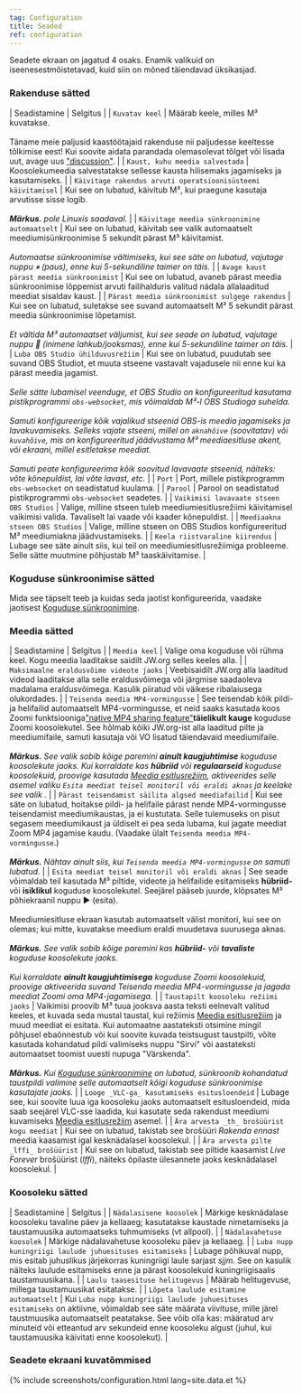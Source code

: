```yaml
---
tag: Configuration
title: Seaded
ref: configuration
---
```


Seadete ekraan on jagatud 4 osaks. Enamik valikuid on iseenesestmõistetavad, kuid siin on mõned täiendavad üksikasjad.

### Rakenduse sätted

| Seadistamine | Selgitus |
| `Kuvatav keel` | Määrab keele, milles M³ kuvatakse. <br><br> Täname meie paljusid kaastöötajaid rakenduse nii paljudesse keeltesse tõlkimise eest! Kui soovite aidata parandada olemasolevat tõlget või lisada uut, avage uus ["discussion"]({{site.github}}/discussions/new?category=translations&title=New+translation+in+LANGUAGE&body=I+would+like+to+help+to+translate+M%C2%B3+into+a+language+I+speak,+LANGUAGE). |
| `Kaust, kuhu meedia salvestada` | Koosolekumeedia salvestatakse sellesse kausta hilisemaks jagamiseks ja kasutamiseks. |
| `Käivitage rakendus arvuti operatsioonisüsteemi käivitamisel` | Kui see on lubatud, käivitub M³, kui praegune kasutaja arvutisse sisse logib. <br><br> _**Märkus.** pole Linuxis saadaval._ |
| `Käivitage meedia sünkroonimine automaatselt` | Kui see on lubatud, käivitab see valik automaatselt meediumisünkroonimise 5 sekundit pärast M³ käivitamist. <br><br> _Automaatse sünkroonimise vältimiseks, kui see säte on lubatud, vajutage nuppu ⏸ (paus), enne kui 5-sekundiline taimer on täis._ |
| `Avage kaust pärast meedia sünkroonimist` | Kui see on lubatud, avaneb pärast meedia sünkroonimise lõppemist arvuti failihalduris valitud nädala allalaaditud meediat sisaldav kaust. |
| `Pärast meedia sünkroonimist sulgege rakendus` | Kui see on lubatud, suletakse see suvand automaatselt M³ 5 sekundit pärast meedia sünkroonimise lõpetamist. <br><br> _Et vältida M³ automaatset väljumist, kui see seade on lubatud, vajutage nuppu 🏃 (inimene lahkub/jooksmas), enne kui 5-sekundiline taimer on täis._ |
| `Luba OBS Studio ühilduvusrežiim` | Kui see on lubatud, puudutab see suvand OBS Studiot, et muuta stseene vastavalt vajadusele nii enne kui ka pärast meedia jagamist. <br><br> _Selle sätte lubamisel veenduge, et OBS Studio on konfigureeritud kasutama pistikprogrammi `obs-websocket`, mis võimaldab M³-l OBS Studioga suhelda. <br><br> Samuti konfigureerige kõik vajalikud stseenid OBS-is meedia jagamiseks ja lavakuvamiseks. Selleks vajate stseeni, millel on `aknahõive` (soovitatav) või `kuvahõive`, mis on konfigureeritud jäädvustama M³ meediaesitluse akent, või ekraani, millel esitletakse meediat. <br><br> Samuti peate konfigureerima kõik soovitud lavavaate stseenid, näiteks: võte kõnepuldist, lai võte lavast, etc._ |
| `Port` | Port, millele pistikprogramm `obs-websocket` on seadistatud kuulama. |
| `Parool` | Parool on seadistatud pistikprogrammi `obs-websocket` seadetes. |
| `Vaikimisi lavavaate stseen OBS Studios` | Valige, milline stseen tuleb meediumiesitlusrežiimi käivitamisel vaikimisi valida. Tavaliselt lai vaade või kaader kõnepuldist. |
| `Meediaakna stseen OBS Studios` | Valige, milline stseen on OBS Studios konfigureeritud M³ meediumiakna jäädvustamiseks. |
| `Keela riistvaraline kiirendus` | Lubage see säte ainult siis, kui teil on meediumiesitlusrežiimiga probleeme. Selle sätte muutmine põhjustab M³ taaskäivitamise. |

### Koguduse sünkroonimise sätted

Mida see täpselt teeb ja kuidas seda jaotist konfigureerida, vaadake jaotisest [Koguduse sünkroonimine]({{page.lang}}/#congregation-sync).

### Meedia sätted

| Seadistamine | Selgitus |
| `Meedia keel` | Valige oma koguduse või rühma keel. Kogu meedia laaditakse saidilt JW.org selles keeles alla. |
| `Maksimaalne eraldusvõime videote jaoks` | Veebisaidilt JW.org alla laaditud videod laaditakse alla selle eraldusvõimega või järgmise saadaoleva madalama eraldusvõimega. Kasulik piiratud või väikese ribalaiusega olukordades. |
| `Teisenda meedia MP4-vormingusse` | See teisendab kõik pildi- ja helifailid automaatselt MP4-vormingusse, et neid saaks kasutada koos Zoomi funktsiooniga["native MP4 sharing feature"](assets/img/other/zoom-mp4-share.png)**täielikult kauge** koguduse Zoomi koosolekutel. See hõlmab kõiki JW.org-ist alla laaditud pilte ja meediumifaile, samuti kasutaja või VO lisatud täiendavaid meediumifaile. <br><br> _**Märkus.** See valik sobib kõige paremini **ainult kaugjuhtimise** koguduse koosolekute jaoks. Kui korraldate kas **hübriid** või **regulaarseid** koguduse koosolekuid, proovige kasutada [Meedia esitlusrežiim]({{page.lang}}/#present-media), aktiveerides selle asemel valiku `Esita meediat teisel monitoril või eraldi aknas` ja keelake see valik ._ |
| `Pärast teisendamist säilita algsed meediafailid` | Kui see säte on lubatud, hoitakse pildi- ja helifaile pärast nende MP4-vormingusse teisendamist meediumikaustas, ja ei kustutata. Selle tulemuseks on pisut segasem meediumikaust ja üldiselt ei pea seda lubama, kui jagate meediat Zoom MP4 jagamise kaudu. (Vaadake ülalt `Teisenda meedia MP4-vormingusse`.) <br><br> _**Märkus.** Nähtav ainult siis, kui `Teisenda meedia MP4-vormingusse` on samuti lubatud._ |
| `Esita meediat teisel monitoril või eraldi aknas` | See seade võimaldab teil kasutada M³ piltide, videote ja helifailide esitamiseks **hübriid-** või **isiklikul** koguduse koosolekutel. Seejärel pääseb juurde, klõpsates M³ põhiekraanil nuppu ▶️ (esita). <br><br> Meediumiesitluse ekraan kasutab automaatselt välist monitori, kui see on olemas; kui mitte, kuvatakse meedium eraldi muudetava suurusega aknas. <br><br> _**Märkus.** See valik sobib kõige paremini kas **hübriid-** või **tavaliste** koguduse koosolekute jaoks. <br><br> Kui korraldate **ainult kaugjuhtimisega** koguduse Zoomi koosolekuid, proovige aktiveerida suvand Teisenda meedia MP4-vormingusse ja jagada meediat Zoomi oma MP4-jagamisega._ |
| `Taustapilt koosoleku režiimi jaoks` | Vaikimisi proovib M³ tuua jooksva aasta teksti eelnevalt valitud keeles, et kuvada seda mustal taustal, kui režiimis [Meedia esitlusrežiim]({{page.lang}}/#present-media) ja muud meediat ei esitata. Kui automaatne aastateksti otsimine mingil põhjusel ebaõnnestub või kui soovite kuvada teistsugust taustpilti, võite kasutada kohandatud pildi valimiseks nuppu "Sirvi" või aastateksti automaatset toomist uuesti nupuga "Värskenda". <br><br> _**Märkus.** Kui [Koguduse sünkroonimine]({{page.lang}}/#congregation-sync) on lubatud, sünkroonib kohandatud taustpildi valimine selle automaatselt kõigi koguduse sünkroonimise kasutajate jaoks._ |
| `Looge _VLC-ga_ kasutamiseks esitusloendeid` | Lubage see, kui soovite luua iga koosoleku jaoks automaatselt esitusloendeid, mida saab seejärel VLC-sse laadida, kui kasutate seda rakendust meediumi kuvamiseks [Meedia esitlusrežiim]({{page.lang}}/#present-media) asemel. |
| `Ära arvesta _th_ brošüürist kogu meediat` | Kui see on lubatud, takistab see brošüüri _Rakenda ennast_ meedia kaasamist igal kesknädalasel koosolekul. |
| `Ära arvesta pilte _lffi_ brošüürist` | Kui see on lubatud, takistab see piltide kaasamist _Live Forever_ brošüürist (_lffi_), näiteks õpilaste ülesannete jaoks kesknädalasel koosolekul. |

### Koosoleku sätted

| Seadistamine | Selgitus |
| `Nädalasisene koosolek` | Märkige kesknädalase koosoleku tavaline päev ja kellaaeg; kasutatakse kaustade nimetamiseks ja taustamuusika automaatseks tuhmumiseks (vt allpool). |
| `Nädalavahetuse koosolek` | Märkige nädalavahetuse koosoleku päev ja kellaaeg. |
| `Luba nupp kuningriigi laulude juhuesituses esitamiseks` | Lubage põhikuval nupp, mis esitab juhuslikus järjekorras kuningriigi laule sarjast _sjjm_. See on kasulik näiteks laulude esitamiseks enne ja pärast koosolekuid kuningriigisaalis taustamuusikana. |
| `Laulu taasesituse helitugevus` | Määrab helitugevuse, millega taustamuusikat esitatakse. |
| `Lõpeta laulude esitamine automaatselt` | Kui `Luba nupp kuningriigi laulude juhuesituses esitamiseks` on aktiivne, võimaldab see säte määrata viivituse, mille järel taustmuusika automaatselt peatatakse. See võib olla kas: määratud arv minuteid või etteantud arv sekundeid enne koosoleku algust (juhul, kui taustamuusika käivitati enne koosolekut). |

### Seadete ekraani kuvatõmmised

{% include screenshots/configuration.html lang=site.data.et %}
